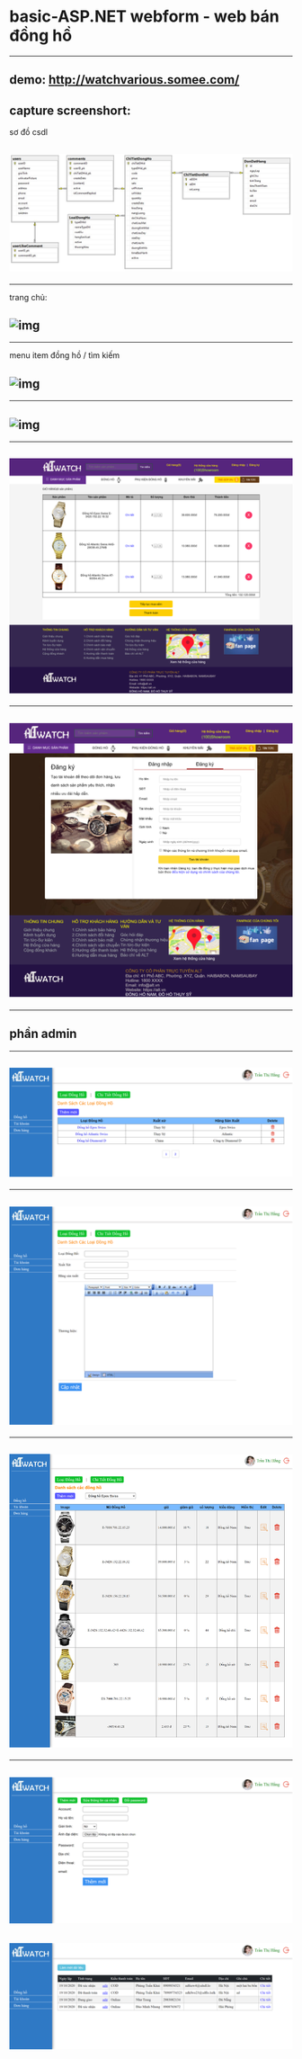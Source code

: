 # basic-ASP.NET webform - web bán đồng hồ
---
demo: http://watchvarious.somee.com/
---
capture screenshort:
---
sơ đồ csdl

![img](https://github.com/chitao5799/basic-ASP.NET/blob/master/picture%20demo/datadigrame.JPG)
---
---
trang chủ:

![img](https://github.com/chitao5799/basic-ASP.NET/blob/master/picture%20demo/trangchu.png)
---
---
menu item đồng hồ / tìm kiếm

![img](https://github.com/chitao5799/basic-ASP.NET/blob/master/picture%20demo/DongHo.png)
---
---
![img](https://github.com/chitao5799/basic-ASP.NET/blob/master/picture%20demo/chitiet.png)
---
---
![img](https://github.com/chitao5799/basic-ASP.NET/blob/master/picture%20demo/giohang.png)
---
---
![img](https://github.com/chitao5799/basic-ASP.NET/blob/master/picture%20demo/dangky.png)
---
---
phần admin
---
---
![img](https://github.com/chitao5799/basic-ASP.NET/blob/master/picture%20demo/admin-category.png)
---
---
![img](https://github.com/chitao5799/basic-ASP.NET/blob/master/picture%20demo/admin-add-category.png)
---
---
![img](https://github.com/chitao5799/basic-ASP.NET/blob/master/picture%20demo/admin-chitiet.png)
---
---
![img](https://github.com/chitao5799/basic-ASP.NET/blob/master/picture%20demo/admin_user.png)
---
![img](https://github.com/chitao5799/basic-ASP.NET/blob/master/picture%20demo/admin_donhang.png)
---